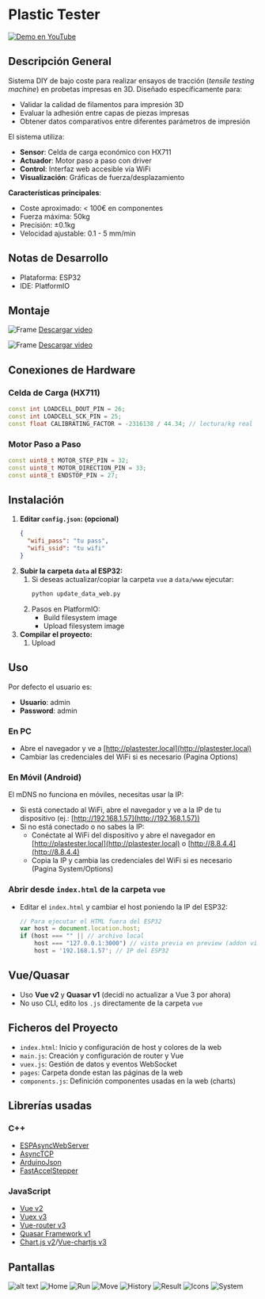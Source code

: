# Plastic Tester

[![Demo en YouTube](https://img.youtube.com/vi/grObh11XFaI/hqdefault.jpg)](https://www.youtube.com/watch?v=grObh11XFaI)


## Descripción General

Sistema DIY de bajo coste para realizar ensayos de tracción (*tensile testing machine*) en probetas impresas en 3D. Diseñado específicamente para:

- Validar la calidad de filamentos para impresión 3D
- Evaluar la adhesión entre capas de piezas impresas
- Obtener datos comparativos entre diferentes parámetros de impresión

El sistema utiliza:
- **Sensor**: Celda de carga económico con HX711
- **Actuador**: Motor paso a paso con driver
- **Control**: Interfaz web accesible vía WiFi
- **Visualización**: Gráficas de fuerza/desplazamiento

**Características principales**:
- Coste aproximado: < 100€ en componentes
- Fuerza máxima: 50kg
- Precisión: ±0.1kg
- Velocidad ajustable: 0.1 - 5 mm/min

## Notas de Desarrollo
- Plataforma: ESP32
- IDE: PlatformIO

## Montaje

![Frame](./docs/mount/frame.gif)
[Descargar video](./docs/mount/frame.avi)

![Frame](./docs/mount/slide.gif)
[Descargar video](./docs/mount/frame.avi)

## Conexiones de Hardware

### Celda de Carga (HX711)
```cpp
const int LOADCELL_DOUT_PIN = 26;
const int LOADCELL_SCK_PIN = 25;
const float CALIBRATING_FACTOR = -2316138 / 44.34; // lectura/kg real
```

### Motor Paso a Paso
```cpp
const uint8_t MOTOR_STEP_PIN = 32;
const uint8_t MOTOR_DIRECTION_PIN = 33;
const uint8_t ENDSTOP_PIN = 27;
```

## Instalación

1. **Editar `config.json`: (opcional)**
    ```json
    {
      "wifi_pass": "tu pass",
      "wifi_ssid": "tu wifi"
    }
    ```
2. **Subir la carpeta `data` al ESP32:**
    1. Si deseas actualizar/copiar la carpeta `vue` a `data/www` ejecutar:
        ```bash
        python update_data_web.py 
        ```
    2. Pasos en PlatformIO:
        - Build filesystem image
        - Upload filesystem image
3. **Compilar el proyecto:**
    1. Upload

## Uso

Por defecto el usuario es:
- **Usuario**: admin
- **Password**: admin

### En PC
- Abre el navegador y ve a [http://plastester.local](http://plastester.local)
- Cambiar las credenciales del WiFi si es necesario (Pagina Options)

### En Móvil (Android)
El mDNS no funciona en móviles, necesitas usar la IP:
- Si está conectado al WiFi, abre el navegador y ve a la IP de tu dispositivo (ej.: [http://192.168.1.57](http://192.168.1.57))
- Si no está conectado o no sabes la IP:
    - Conéctate al WiFi del dispositivo y abre el navegador en [http://plastester.local](http://plastester.local) o [http://8.8.4.4](http://8.8.4.4)
    - Copia la IP y cambia las credenciales del WiFi si es necesario (Pagina System/Options)


### Abrir desde `index.html` de la carpeta `vue`
- Editar el `index.html` y cambiar el host poniendo la IP del ESP32:
    ```js
    // Para ejecutar el HTML fuera del ESP32 
    var host = document.location.host;
    if (host === "" || // archivo local
        host === "127.0.0.1:3000") // vista previa en preview (addon visual code)
        host = '192.168.1.57'; // IP del ESP32
    ```

## Vue/Quasar

- Uso **Vue v2** y **Quasar v1** (decidí no actualizar a Vue 3 por ahora)
- No uso CLI, edito los `.js` directamente de la carpeta `vue`

## Ficheros del Proyecto
- `index.html`: Inicio y configuración de host y colores de la web
- `main.js`: Creación y configuración de router y Vue
- `vuex.js`: Gestión de datos y eventos WebSocket
- `pages`: Carpeta donde estan las páginas de la web
- `components.js`: Definición componentes usadas en la web (charts)

## Librerías usadas

### C++

- [ESPAsyncWebServer](https://github.com/ESP32Async/ESPAsyncWebServer)
- [AsyncTCP](https://github.com/ESP32Async/AsyncTCP)
- [ArduinoJson](https://arduinojson.org/)
- [FastAccelStepper](https://github.com/gin66/FastAccelStepper)

### JavaScript

- [Vue v2](https://v2.vuejs.org/)
- [Vuex v3](https://v3.vuex.vuejs.org/)
- [Vue-router v3](https://v3.router.vuejs.org/)
- [Quasar Framework v1](https://v1.quasar.dev/)
- [Chart.js v2](https://www.chartjs.org)/[Vue-chartjs v3](https://vue-chartjs.org)

## Pantallas
![alt text](docs/img/screen.webp)
![Home](docs/img/home.png)
![Run](docs/img/run.png)
![Move](docs/img/move.png)
![History](docs/img/history.png)
![Result](docs/img/result.png)
![Icons](docs/img/icons.png)
![System](docs/img/system.png)
